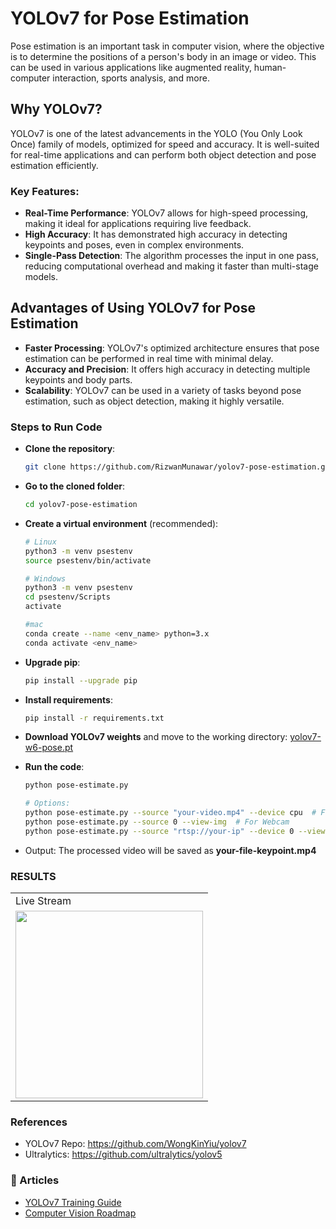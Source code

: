 
# YOLOv7 for Pose Estimation

Pose estimation is an important task in computer vision, where the objective is to determine the positions of a person's body in an image or video. This can be used in various applications like augmented reality, human-computer interaction, sports analysis, and more.

## Why YOLOv7?

YOLOv7 is one of the latest advancements in the YOLO (You Only Look Once) family of models, optimized for speed and accuracy. It is well-suited for real-time applications and can perform both object detection and pose estimation efficiently.

### Key Features:
- **Real-Time Performance**: YOLOv7 allows for high-speed processing, making it ideal for applications requiring live feedback.
- **High Accuracy**: It has demonstrated high accuracy in detecting keypoints and poses, even in complex environments.
- **Single-Pass Detection**: The algorithm processes the input in one pass, reducing computational overhead and making it faster than multi-stage models.

## Advantages of Using YOLOv7 for Pose Estimation

- **Faster Processing**: YOLOv7's optimized architecture ensures that pose estimation can be performed in real time with minimal delay.
- **Accuracy and Precision**: It offers high accuracy in detecting multiple keypoints and body parts.
- **Scalability**: YOLOv7 can be used in a variety of tasks beyond pose estimation, such as object detection, making it highly versatile.


### Steps to Run Code


- **Clone the repository**:
  ```bash
  git clone https://github.com/RizwanMunawar/yolov7-pose-estimation.git
  ```
- **Go to the cloned folder**:
  ```bash
  cd yolov7-pose-estimation
  ```
- **Create a virtual environment** (recommended):
  ```bash
  # Linux
  python3 -m venv psestenv
  source psestenv/bin/activate

  # Windows
  python3 -m venv psestenv
  cd psestenv/Scripts
  activate

  #mac
  conda create --name <env_name> python=3.x
  conda activate <env_name>

  ```
- **Upgrade pip**:
  ```bash
  pip install --upgrade pip
  ```
- **Install requirements**:
  ```bash
  pip install -r requirements.txt
  ```
- **Download YOLOv7 weights** and move to the working directory:
  [yolov7-w6-pose.pt](https://github.com/WongKinYiu/yolov7/releases/download/v0.1/yolov7-w6-pose.pt)

- **Run the code**:
  ```bash
  python pose-estimate.py

  # Options:
  python pose-estimate.py --source "your-video.mp4" --device cpu  # For CPU
  python pose-estimate.py --source 0 --view-img  # For Webcam
  python pose-estimate.py --source "rtsp://your-ip" --device 0 --view-img  # For LiveStream
  ```

- Output: The processed video will be saved as **your-file-keypoint.mp4**

### RESULTS

<table>
  <tr>
    
  <td>Live Stream</td>
  </tr>
  <tr>
    
  <td><img src="https://user-images.githubusercontent.com/62513924/185587159-6643529c-7840-48d6-ae1d-2d7c27d417ab.png" width=300></td>
  </tr>
</table>

### References
- YOLOv7 Repo: https://github.com/WongKinYiu/yolov7
- Ultralytics: https://github.com/ultralytics/yolov5

### 📖 Articles
- [YOLOv7 Training Guide](https://medium.com/augmented-startups/yolov7-training-on-custom-data-b86d23e6623)
- [Computer Vision Roadmap](https://medium.com/augmented-startups/roadmap-for-computer-vision-engineer-45167b94518c)
